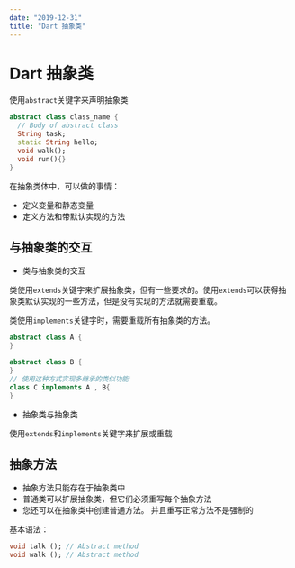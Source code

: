 ```yaml
---
date: "2019-12-31"
title: "Dart 抽象类"
---
```


# Dart 抽象类

使用`abstract`关键字来声明抽象类

```dart
abstract class class_name {
  // Body of abstract class
  String task;
  static String hello;
  void walk();
  void run(){}
}
```

在抽象类体中，可以做的事情：

- 定义变量和静态变量
- 定义方法和带默认实现的方法

## 与抽象类的交互

- 类与抽象类的交互

类使用`extends`关键字来扩展抽象类，但有一些要求的。使用`extends`可以获得抽象类默认实现的一些方法，但是没有实现的方法就需要重载。

类使用`implements`关键字时，需要重载所有抽象类的方法。

```Dart
abstract class A {
}

abstract class B {
}
// 使用这种方式实现多继承的类似功能
class C implements A , B{
}
```

- 抽象类与抽象类

使用`extends`和`implements`关键字来扩展或重载

## 抽象方法

- 抽象方法只能存在于抽象类中
- 普通类可以扩展抽象类，但它们必须重写每个抽象方法
- 您还可以在抽象类中创建普通方法。 并且重写正常方法不是强制的

基本语法：

```Dart
void talk (); // Abstract method
void walk (); // Abstract method
```
